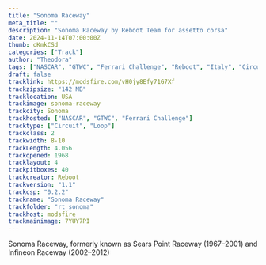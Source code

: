 ```yaml
---
title: "Sonoma Raceway"
meta_title: ""
description: "Sonoma Raceway by Reboot Team for assetto corsa"
date: 2024-11-14T07:00:00Z
thumb: oKmkCSd
categories: ["Track"]
author: "Theodora"
tags: ["NASCAR", "GTWC", "Ferrari Challenge", "Reboot", "Italy", "Circuit", "Loop"]
draft: false
tracklink: https://modsfire.com/vH0jy8Efy71G7Xf
trackzipsize: "142 MB"
tracklocation: USA
trackimage: sonoma-raceway
trackcity: Sonoma
trackhosted: ["NASCAR", "GTWC", "Ferrari Challenge"]
tracktype: ["Circuit", "Loop"]
trackclass: 2 
trackwidth: 8-10
trackLength: 4.056
trackopened: 1968
tracklayout: 4
trackpitboxes: 40
trackcreator: Reboot
trackversion: "1.1"
trackcsp: "0.2.2"
trackname: "Sonoma Raceway"
trackfolder: "rt_sonoma"
trackhost: modsfire
trackmainimage: 7YUY7PI
---
```


Sonoma Raceway, formerly known as Sears Point Raceway (1967–2001) and Infineon Raceway (2002–2012)